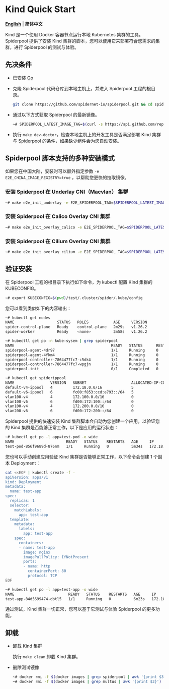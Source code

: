 # Kind Quick Start

[**English**](./get-started-kind.md) | **简体中文**

Kind 是一个使用 Docker 容器节点运行本地 Kubernetes 集群的工具。Spiderpool 提供了安装 Kind 集群的脚本，您可以使用它来部署符合您需求的集群，进行 Spiderpool 的测试与体验。

## 先决条件

* 已安装 [Go](https://go.dev/)

* 克隆 Spiderpool 代码仓库到本地主机上，并进入 Spiderpool 工程的根目录。

    ```bash
    git clone https://github.com/spidernet-io/spiderpool.git && cd spiderpool
    ```

* 通过以下方式获取 Spiderpool 的最新镜像。

    ```bash
    ~# SPIDERPOOL_LATEST_IMAGE_TAG=$(curl -s https://api.github.com/repos/spidernet-io/spiderpool/releases | jq -r '.[].tag_name | select(("^v1.[0-9]*.[0-9]*$"))' | head -n 1)
    ```

* 执行 `make dev-doctor`，检查本地主机上的开发工具是否满足部署 Kind 集群与 Spiderpool 的条件，如果缺少组件会为您自动安装。

## Spiderpool 脚本支持的多种安装模式

如果您在中国大陆，安装时可以额外指定参数 `-e E2E_CHINA_IMAGE_REGISTRY=true` ，以帮助您更快的拉取镜像。

### 安装 Spiderpool 在 Underlay CNI（Macvlan） 集群
  
  ```bash
  ~# make e2e_init_underlay -e E2E_SPIDERPOOL_TAG=$SPIDERPOOL_LATEST_IMAGE_TAG
  ```

### 安装 Spiderpool 在 Calico Overlay CNI 集群

  ```bash
  ~# make e2e_init_overlay_calico -e E2E_SPIDERPOOL_TAG=$SPIDERPOOL_LATEST_IMAGE_TAG
  ```

### 安装 Spiderpool 在 Cilium Overlay CNI 集群

  ```bash
  ~# make e2e_init_overlay_cilium -e E2E_SPIDERPOOL_TAG=$SPIDERPOOL_LATEST_IMAGE_TAG
  ```

## 验证安装

在 Spiderpool 工程的根目录下执行如下命令，为 kubectl 配置 Kind 集群的 KUBECONFIG。

```bash
~# export KUBECONFIG=$(pwd)/test/.cluster/spider/.kube/config
```

您可以看到类似如下的内容输出：

```bash
~# kubectl get nodes
NAME                   STATUS   ROLES           AGE     VERSION
spider-control-plane   Ready    control-plane   2m29s   v1.26.2
spider-worker          Ready    <none>          2m58s   v1.26.2

~# kubectll get po -n kube-sysem | grep spiderpool
NAME                                           READY   STATUS      RESTARTS   AGE                                
spiderpool-agent-4dr97                         1/1     Running     0          3m
spiderpool-agent-4fkm4                         1/1     Running     0          3m
spiderpool-controller-7864477fc7-c5dk4         1/1     Running     0          3m
spiderpool-controller-7864477fc7-wpgjn         1/1     Running     0          3m
spiderpool-init                                0/1     Completed   0          3m

~# kubectl get spiderippool
NAME                VERSION   SUBNET                    ALLOCATED-IP-COUNT   TOTAL-IP-COUNT   DEFAULT
default-v4-ippool   4         172.18.0.0/16             5                    253              true      
default-v6-ippool   6         fc00:f853:ccd:e793::/64   5                    253              true      
vlan100-v4          4         172.100.0.0/16            0                    2559             false
vlan100-v6          6         fd00:172:100::/64         0                    65009            false
vlan100-v4          4         172.200.0.0/16            0                    2559             false
vlan200-v6          6         fd00:172:200::/64         0                    65009            false
```

Spiderpool 提供的快速安装 Kind 集群脚本会自动为您创建一个应用，以验证您的 Kind 集群是否能够正常工作，以下是应用的运行状态：

```bash
~# kubectl get po -l app=test-pod -o wide
NAME                       READY   STATUS    RESTARTS   AGE     IP             NODE            NOMINATED NODE   READINESS GATES
test-pod-856f9689d-876nm   1/1     Running   0          5m34s   172.18.40.63   spider-worker   <none>           <none>
```

您也可以手动创建应用验证 Kind 集群是否能够正常工作，以下命令会创建 1 个副本 Deployment：

```bash
cat <<EOF | kubectl create -f -
apiVersion: apps/v1
kind: Deployment
metadata:
  name: test-app
spec:
  replicas: 1
  selector:
    matchLabels:
      app: test-app
  template:
    metadata:
      labels:
        app: test-app
    spec:
      containers:
      - name: test-app
        image: nginx
        imagePullPolicy: IfNotPresent
        ports:
        - name: http
          containerPort: 80
          protocol: TCP
EOF
```

```bash
~# kubectl get po -l app=test-app -o wide
NAME                        READY   STATUS    RESTARTS   AGE     IP              NODE                   NOMINATED NODE   READINESS GATES
test-app-84d5699474-dbtl5   1/1     Running   0          6m23s   172.18.40.112   spider-control-plane   <none>           <none>
```

通过测试，Kind 集群一切正常，您可以基于它测试与体验 Spiderpool 的更多功能。

## 卸载

* 卸载 Kind 集群

    执行 `make clean` 卸载 Kind 集群。

* 删除测试镜像

    ```bash
    ~# docker rmi -f $(docker images | grep spiderpool | awk '{print $3}')
    ~# docker rmi -f $(docker images | grep multus | awk '{print $3}')
    ```
